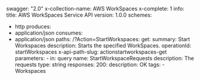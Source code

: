 swagger: "2.0"
x-collection-name: AWS WorkSpaces
x-complete: 1
info:
  title: AWS WorkSpaces Service API
  version: 1.0.0
schemes:
- http
produces:
- application/json
consumes:
- application/json
paths:
  /?Action=StartWorkspaces:
    get:
      summary: Start Workspaces
      description: Starts the specified WorkSpaces.
      operationId: startWorkspaces
      x-api-path-slug: actionstartworkspaces-get
      parameters:
      - in: query
        name: StartWorkspaceRequests
        description: The requests
        type: string
      responses:
        200:
          description: OK
      tags:
      - Workspaces